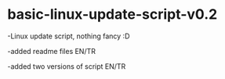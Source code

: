 # basic-linux-update-script-v0.2

-Linux update script, nothing fancy :D

-added readme files EN/TR

-added two versions of script  EN/TR
